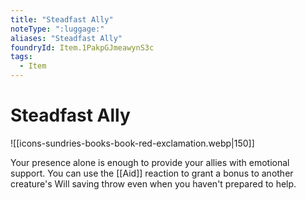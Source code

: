```yaml
---
title: "Steadfast Ally"
noteType: ":luggage:"
aliases: "Steadfast Ally"
foundryId: Item.1PakpGJmeawynS3c
tags:
  - Item
---
```


# Steadfast Ally
![[icons-sundries-books-book-red-exclamation.webp|150]]

Your presence alone is enough to provide your allies with emotional support. You can use the [[Aid]] reaction to grant a bonus to another creature's Will saving throw even when you haven't prepared to help.

